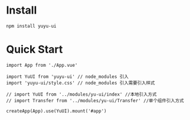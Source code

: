 # Install
`npm install yuyu-ui`

# Quick Start
```import { createApp } from 'vue'
import App from './App.vue'

import YuUI from 'yuyu-ui' // node_modules 引入
import 'yuyu-ui/style.css' // node_modules 引入需要引入样式

// import YuUI from '../modules/yu-ui/index' //本地引入方式
// import Transfer from '../modules/yu-ui/Transfer' //单个组件引入方式

createApp(App).use(YuUI).mount('#app')
```